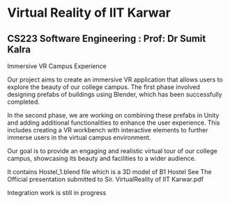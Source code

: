 # Virtual Reality of IIT Karwar 
## CS223 Software Engineering : Prof: Dr Sumit Kalra

Immersive VR Campus Experience

Our project aims to create an immersive VR application that allows users to explore the beauty of our college campus. The first phase involved designing prefabs of buildings using Blender, which has been successfully completed.

In the second phase, we are working on combining these prefabs in Unity and adding additional functionalities to enhance the user experience. This includes creating a VR workbench with interactive elements to further immerse users in the virtual campus environment.

Our goal is to provide an engaging and realistic virtual tour of our college campus, showcasing its beauty and facilities to a wider audience.

It contains Hostel_1.blend file which is a 3D model of B1 Hostel
See The Official presentation submitted to Sir. VirtualReality of IIT Karwar.pdf


Integration work is still in progress

